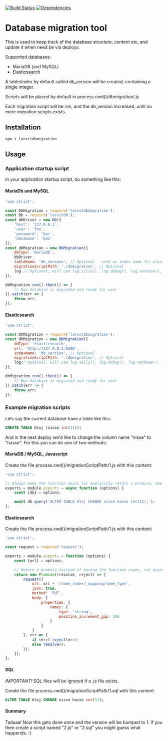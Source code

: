 [![Build Status](https://travis-ci.org/larvit/larvitdbmigration.svg?branch=master)](https://travis-ci.org/larvit/larvitdbmigration) [![Dependencies](https://david-dm.org/larvit/larvitdbmigration.svg)](https://david-dm.org/larvit/larvitdbmigration.svg)

# Database migration tool

This is used to keep track of the database structure, content etc, and update it when need be via deploys.

Supported databases:

* MariaDB (and MySQL)
* Elasticsearch

A table/index by default called db_version will be created, containing a single integer.

Scripts will be placed by default in process.cwd()/dbmigration/<version>.js

Each migration script will be ran, and the db_version increased, until no more migration scripts exists.

## Installation

    npm i larvitdbmigration

## Usage

### Application startup script

In your application startup script, do something like this:

#### MariaDb and MySQL

```javascript
'use strict';

const DbMigration = require('larvitdbmigration');
const Db = require('larvitdb');
const dbDriver = new Db({
	'host': '127.0.0.1',
	'user': 'foo',
	'password': 'bar',
	'database': 'baz'
});
const dbMigration = new DbMigration({
	dbType: 'mariadb',
	dbDriver,
	tableName: 'db_version', // Optional - used as index name for elasticsearch
	migrationScriptPath: './dbmigration', // Optional
	log // Optional, will use log.silly(), log.debug(), log.verbose(), log.info(), log.warn() and log.error() if given.
});

dbMigration.run().then(() => {
	// Now database is migrated and ready for use!
}).catch(err => {
	throw err;
});
```

#### Elasticsearch

```javascript
'use strict';

const DbMigration = require('larvitdbmigration');
const dbMigration = new DbMigration({
	dbType: 'elasticsearch',
	url: 'http://127.0.0.1:9200',
	indexName: 'db_version', // Optional
	migrationScriptPath: './dbmigration', // Optional
	log// Optional, will use log.silly(), log.debug(), log.verbose(), log.info(), log.warn() and log.error() if given.
});

dbMigration.run().then(() => {
	// Now database is migrated and ready for use!
}).catch(err => {
	throw err;
});
```

### Example migration scripts

Lets say the current database have a table like this:

```SQL
CREATE TABLE bloj (nisse int(11));
```

And in the next deploy we'd like to change the column name "nisse" to "hasse". For this you can do one of two methods:

#### MariaDB / MySQL, Javascript

Create the file process.cwd()/migrationScriptPath/1.js with this content:

```javascript
'use strict';

// Always make the function async (or explicitly return a promise, see elasticsearch example below)
exports = module.exports = async function (options) {
	const {db} = options;

	await db.query('ALTER TABLE bloj CHANGE nisse hasse int(11);');
};
```

#### Elasticsearch

Create the file process.cwd()/migrationScriptPath/1.js with this content:

```javascript
'use strict';

const request = require('request');

exports = module.exports = function (options) {
	const {url} = options;

	// Return a promise instead of having the function async, see async example above
	return new Promise((resolve, reject) => {
		request({
			url: url + '/some_index/_mapping/some_type',
			json: true,
			method: 'PUT',
			body: {
				properties: {
					names: {
						type: 'string',
						position_increment_gap: 100
					}
				}
			}
		}, err => {
			if (err) reject(err);
			else resolve();
		});
	});
};
```

#### SQL

_IMPORTANT!_ SQL files will be ignored if a .js file exists.

Create the file process.cwd()/migrationScriptPath/1.sql with this content:

```SQL
ALTER TABLE bloj CHANGE nisse hasse int(11);
```

#### Summary

Tadaaa! Now this gets done once and the version will be bumped to 1. If you then create a script named "2.js" or "2.sql" you might guess what happends. :)
